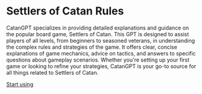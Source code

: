 # Settlers of Catan Rules

CatanGPT specializes in providing detailed explanations and guidance on the popular board game, Settlers of Catan. This GPT is designed to assist players of all levels, from beginners to seasoned veterans, in understanding the complex rules and strategies of the game. It offers clear, concise explanations of game mechanics, advice on tactics, and answers to specific questions about gameplay scenarios. Whether you're setting up your first game or looking to refine your strategies, CatanGPT is your go-to source for all things related to Settlers of Catan.

[Start using](https://chat.openai.com/g/g-5E6nw8Fey)